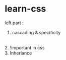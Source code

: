 # learn-css
left part : 
<br>
1. cascading & specificity
<br>
2. !important in css
<br>
3. Inheriance
